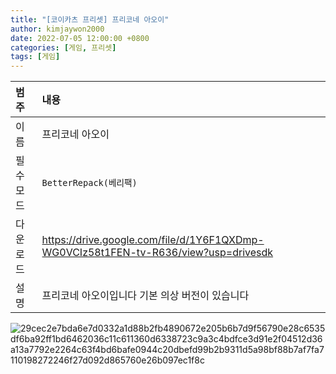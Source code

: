 ```yaml
---
title: "[코이카츠 프리셋] 프리코네 아오이"
author: kimjaywon2000
date: 2022-07-05 12:00:00 +0800
categories: [게임, 프리셋]
tags: [게임]
---
```


| 범주             | 내용            |
|:----------------|:---------------|
| 이름             | 프리코네 아오이 |
| 필수 모드         | `BetterRepack(베리팩)`       |
| 다운로드          | <https://drive.google.com/file/d/1Y6F1QXDmp-WG0VCIz58t1FEN-tv-R636/view?usp=drivesdk> |
| 설명             | 프리코네 아오이입니다 기본 의상 버전이 있습니다   |

![29cec2e7bda6e7d0332a1d88b2fb4890672e205b6b7d9f56790e28c6535df6ba92ff1bd6462036c11c611360d6338723c9a3c4bdfce3d91e2f04512d36a13a7792e2264c63f4bd6bafe0944c20dbefd99b2b9311d5a98bf88b7af7fa7110198272246f27d092d865760e26b097ec1f8c](https://user-images.githubusercontent.com/76558033/177291110-0f293585-1e64-4deb-b514-a50874bb8062.png)
